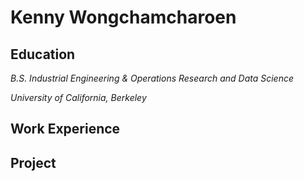 # Kenny Wongchamcharoen

## Education
*B.S. Industrial Engineering & Operations Research and Data Science*

*University of California, Berkeley*

## Work Experience

## Project
